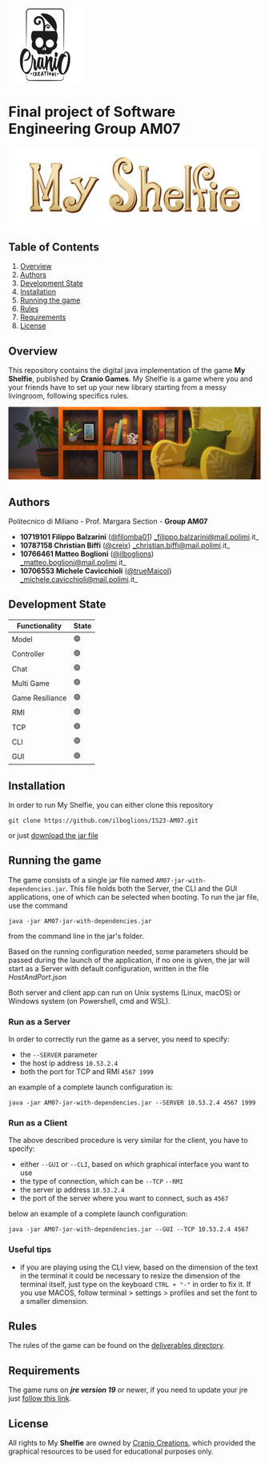 ![CranioCreations](https://github.com/ilboglions/IS23-AM07/blob/2f3e05db75b5e77d03d4d1494e3db2e9b8c89dab/src/main/resources/images/PublisherMaterial/Publisher.png)
# Final project of Software Engineering Group AM07 
![My Shelfie](https://github.com/ilboglions/IS23-AM07/blob/66395bdf3670a9df1a04b42146a1f867596e068f/src/main/resources/images/PublisherMaterial/Title_2000x618px.png)
## Table of Contents
1. [Overview](#Overview)
2. [Authors](#Authors)
3. [Development State](#Development-State)
4. [Installation](#Installation)
5. [Running the game](#Running-the-game)
6. [Rules](#Rules)
7. [Requirements](#Requirements)
8. [License](#License)
## Overview
This repository contains the digital java implementation of the game **My Shelfie**, published by **Cranio Games**.
My Shelfie is a game where you and your friends have to set up your new library starting from a messy livingroom, following
specifics rules.

![My Shelfie background](https://github.com/ilboglions/IS23-AM07/blob/5d2d577a53b37d1ba1113b79a8eef3859e802e37/src/main/resources/images/PublisherMaterial/banner%201386x400px.png)
## Authors
Politecnico di Miliano - Prof. Margara Section - **Group AM07** 
-  **10719101 Filippo Balzarini**   ([@filomba01](https://github.com/filomba01)) _filippo.balzarini@mail.polimi.it_
-  **10787158 Christian Biffi** ([@creix](https://github.com/creix)) _christian.biffi@mail.polimi.it_
-  **10766461 Matteo Boglioni** ([@ilboglions](https://github.com/ilboglions)) _matteo.boglioni@mail.polimi.it_
- **10706553 Michele Cavicchioli** ([@trueMaicol](https://github.com/trueMaicol)) _michele.cavicchioli@mail.polimi.it_

## Development State

| Functionality   | State          |
|-----------------|----------------|
| Model           | :green_circle: |
| Controller      | :green_circle: |
| Chat            | :green_circle: |
| Multi Game      | :green_circle: |
| Game Resiliance | :green_circle: |
| RMI             | :green_circle: |
| TCP             | :green_circle: |
| CLI             | :green_circle: |
| GUI             | :green_circle: |
## Installation
In order to run My Shelfie, you can either clone this repository
```
git clone https://github.com/ilboglions/IS23-AM07.git
```
or just [download the jar file](https://github.com/ilboglions/IS23-AM07/blob/main/deliverables/AM07-My-Shelfie-1.0-jar-with-dependencies.jar)
## Running the game
The game consists of a single jar file named ```AM07-jar-with-dependencies.jar```.
This file holds both the Server, the CLI and the GUI applications, one of which can be selected when booting.
To run the jar file, use the command
```
java -jar AM07-jar-with-dependencies.jar
```
from the command line in the jar's folder.

Based on the running configuration needed, some parameters should be passed during the launch of the application, if no one is given,
the jar will start as a Server with default configuration, written in the file _HostAndPort.json_

Both server and client app can run on Unix systems (Linux, macOS) or Windows system (on Powershell, cmd and WSL).
### Run as a Server
In order to correctly run the game as a server, you need to specify:
- the ```--SERVER``` parameter
- the host ip address ```10.53.2.4```
- both the port for TCP and RMI ```4567 1999```

an example of a complete launch configuration is:
```
java -jar AM07-jar-with-dependencies.jar --SERVER 10.53.2.4 4567 1999
```
### Run as a Client
The above described procedure is very similar for the client, you have to specify:
- either ```--GUI``` or ```--CLI```, based on which graphical interface you want to use
- the type of connection, which can be ```--TCP``` ```--RMI``` 
- the server ip address ```10.53.2.4```
- the port of the server where you want to connect, such as ```4567```

below an example of a complete launch configuration:
```
java -jar AM07-jar-with-dependencies.jar --GUI --TCP 10.53.2.4 4567
```

### Useful tips
- if you are playing using the CLI view, based on the dimension of the text in the terminal it could be necessary to resize
the dimension of the terminal itself, just type on the keyboard ```CTRL + "-"``` in order to fix it. If you use MACOS, follow
terminal > settings > profiles and set the font to a smaller dimension.

## Rules
The rules of the game can be found on the [deliverables directory](https://github.com/ilboglions/IS23-AM07/blob/main/deliverables/MyShelfie_Ruleboo_ENG.pdf).

## Requirements
The game runs on ***jre version 19*** or newer, if you need to update your jre just [follow this link](https://www.oracle.com/java/technologies/downloads/).

## License
All rights to My **Shelfie** are owned by [Cranio Creations](https://www.craniocreations.it/),  which provided the graphical 
resources to be used for educational purposes only.
